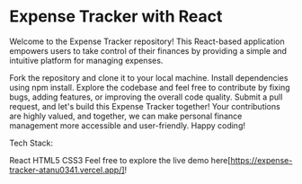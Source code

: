 # Expense Tracker with React

Welcome to the Expense Tracker repository! This React-based application empowers users to take control of their finances by providing a simple and intuitive platform for managing expenses.

Fork the repository and clone it to your local machine.
Install dependencies using npm install.
Explore the codebase and feel free to contribute by fixing bugs, adding features, or improving the overall code quality.
Submit a pull request, and let's build this Expense Tracker together!
Your contributions are highly valued, and together, we can make personal finance management more accessible and user-friendly. Happy coding!

Tech Stack:

React
HTML5
CSS3
Feel free to explore the live demo here[https://expense-tracker-atanu0341.vercel.app/]!
